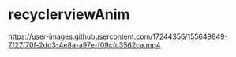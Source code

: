 # recyclerviewAnim




https://user-images.githubusercontent.com/17244356/155649849-7f27f70f-2dd3-4e8a-a97e-f09cfc3562ca.mp4

